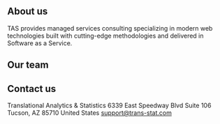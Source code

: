 ## About us
TAS provides managed services consulting specializing in modern web technologies built with cutting-edge methodologies and delivered in Software as a Service.

## Our team


## Contact us

Translational Analytics & Statistics
6339 East Speedway Blvd
Suite 106
Tucson, AZ 85710
United States
[support@trans-stat.com](mailto:support@trans-stat.com)
